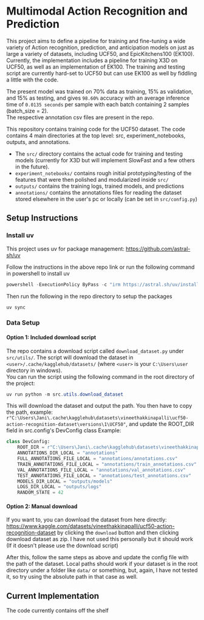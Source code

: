 # Multimodal Action Recognition and Prediction

This project aims to define a pipeline for training and fine-tuning a wide variety of Action recognition, prediction, and anticipation models on just as large a variety of datasets, including UCF50, and EpicKitchens100 (EK100).
Currently, the implementation includes a pipeline for training X3D on UCF50, as well as an implementation of EK100. The training and testing script are currently hard-set to UCF50 but can use EK100 as well by fiddling a little with the code.

The present model was trained on 70% data as training, 15% as validation, and 15% as testing, and gives ```98.60%``` accuracy with an average inference time of ```0.0135 seconds``` per sample with each batch containing 2 samples (batch_size = 2).<br>
The respective annotation csv files are present in the repo.

This repository contains training code for the UCF50 dataset. The code contains 4 main directories at the top level: src, experiment_notebooks, outputs, and annotations. <br>
* The ```src/``` directory contains the actual code for training and testing models (currently for X3D but will implement SlowFast and a few others in the future). <br>
* ```experiment_notebooks/``` contains rough initial prototyping/testing of the features that were then polished and modularized inside ```src/``` <br>
* ```outputs/``` contains the training logs, trained models, and predictions <br>
* ```annotations/``` contains the annotations files for reading the dataset stored elsewhere in the user's pc or locally (can be set in ```src/config.py```) <br>

## Setup Instructions

### Install uv
This project uses uv for package management: https://github.com/astral-sh/uv

Follow the instructions in the above repo link or run the following command in powershell to install uv

```powershell
powershell -ExecutionPolicy ByPass -c "irm https://astral.sh/uv/install.ps1 | iex"
```

Then run the following in the repo directory to setup the packages

```powershell
uv sync
```

### Data Setup

#### Option 1: Included download script

The repo contains a download script called ```download_dataset.py``` under ```src/utils/```. The script will download the dataset in ```<user>/.cache/kagglehub/datasets/``` (where ```<user>``` is your ```C:\Users\user``` directory in windows). <br>
You can run the script using the following command in the root directory of the project:

```powershell
uv run python -m src.utils.download_dataset
```

This will download the dataset and output the path. You then have to copy the path, example: ```r"C:\Users\Jani\.cache\kagglehub\datasets\vineethakkinapalli\ucf50-action-recognition-dataset\versions\1\UCF50"```, and update the ROOT_DIR field in src.config's DevConfig class
Example:
```python
class DevConfig:
    ROOT_DIR = r"C:\Users\Jani\.cache\kagglehub\datasets\vineethakkinapalli\ucf50-action-recognition-dataset\versions\1\UCF50"
    ANNOTATIONS_DIR_LOCAL = "annotations"
    FULL_ANNOTATIONS_FILE_LOCAL = "annotations/annotations.csv"
    TRAIN_ANNOTATIONS_FILE_LOCAL = "annotations/train_annotations.csv"
    VAL_ANNOTATIONS_FILE_LOCAL = "annotations/val_annotations.csv"
    TEST_ANNOTATIONS_FILE_LOCAL = "annotations/test_annotations.csv"
    MODELS_DIR_LOCAL = "outputs/models"
    LOGS_DIR_LOCAL = "outputs/logs"
    RANDOM_STATE = 42
```

#### Option 2: Manual download
If you want to, you can download the dataset from here directly: https://www.kaggle.com/datasets/vineethakkinapalli/ucf50-action-recognition-dataset by clicking the ```download``` button and then clicking download dataset as zip. I have not used this personally but it should work (If it doesn't please use the download script)

After this, follow the same steps as above and update the config file with the path of the dataset. Local paths should work if your dataset is in the root directory under a folder like ```data/``` or something, but, again, I have not tested it, so try using the absolute path in that case as well.

## Current Implementation

The code currently contains off the shelf 
